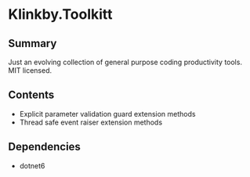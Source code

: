 # Klinkby.Toolkitt

## Summary

Just an evolving collection of general purpose coding productivity tools. MIT licensed.

## Contents

- Explicit parameter validation guard extension methods
- Thread safe event raiser extension methods

## Dependencies

- dotnet6
